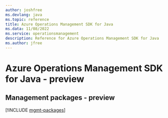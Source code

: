 ```yaml
---
author: joshfree
ms.devlang: java
ms.topic: reference
title: Azure Operations Management SDK for Java
ms.data: 11/08/2022
ms.service: operationsmanagement
description: Reference for Azure Operations Management SDK for Java
ms.author: jfree
---
```

# Azure Operations Management SDK for Java - preview

## Management packages - preview
[!INCLUDE [mgmt-packages](operations-management-mgmt-index.md)]
